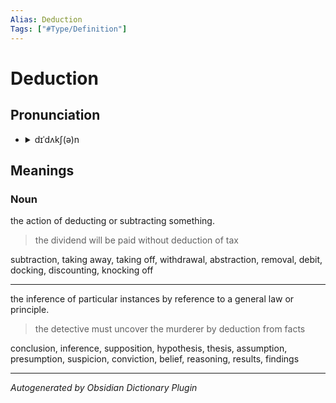 ```yaml
---
Alias: Deduction
Tags: ["#Type/Definition"]
---
```


# Deduction

## Pronunciation

- <details><summary>dɪˈdʌkʃ(ə)n</summary><audio controls><source src="//ssl.gstatic.com/dictionary/static/sounds/20200429/deduction--_gb_1.mp3"></audio></details>

## Meanings

### Noun

the action of deducting or subtracting something.

> the dividend will be paid without deduction of tax

subtraction, taking away, taking off, withdrawal, abstraction, removal, debit, docking, discounting, knocking off

---

the inference of particular instances by reference to a general law or principle.

> the detective must uncover the murderer by deduction from facts

conclusion, inference, supposition, hypothesis, thesis, assumption, presumption, suspicion, conviction, belief, reasoning, results, findings



***
*Autogenerated by Obsidian Dictionary Plugin*
